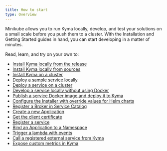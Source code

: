 ```yaml
---
title: How to start
type: Overview
---
```


Minikube allows you to run Kyma locally, develop, and test your solutions on a small scale before you push them to a cluster. With the Installation and Getting Started guides in hand, you can start developing in a matter of minutes.

Read, learn, and try on your own to:

- [Install Kyma locally from the release](#installation-install-kyma-locally-from-the-release)
- [Install Kyma locally from sources](#installation-install-kyma-locally-from-sources)
- [Install Kyma on a cluster](#installation-install-kyma-on-a-gke-cluster)
- [Deploy a sample service locally](#tutorials-sample-service-deployment-on-local)
- [Deploy a service on a cluster](#tutorials-sample-service-deployment-on-a-cluster)
- [Develop a service locally without using Docker](#tutorials-develop-a-service-locally-without-using-docker)
- [Publish a service Docker image and deploy it to Kyma](#tutorials-publish-a-service-docker-image-and-deploy-it-to-kyma)
- [Configure the Installer with override values for Helm charts](#tutorials-helm-overrides-for-kyma-installation)
- [Register a Broker in Service Catalog](/components/service-catalog#tutorials-register-a-broker-in-the-service-catalog)
- [Create a new Application](/components/application-connector#tutorials-create-a-new-application)
- [Get the client certificate](/components/application-connector#tutorials-get-the-client-certificate)
- [Register a service](/components/application-connector#tutorials-register-a-service)
- [Bind an Application to a Namespace](/components/application-connector#tutorials-bind-an-application-to-a-namespace)
- [Trigger a lambda with events](/components/application-connector#tutorials-trigger-a-lambda-with-events)
- [Call a registered external service from Kyma](/components/application-connector#tutorials-call-a-registered-external-service-from-kyma)
- [Expose custom metrics in Kyma](/components/monitoring#tutorials-expose-custom-metrics-in-kyma)
